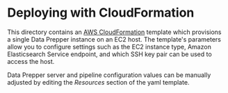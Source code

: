 # Deploying with CloudFormation
This directory contains an [AWS CloudFormation](https://docs.aws.amazon.com/cloudformation/index.html) template which provisions a single Data Prepper instance on an EC2 host. The template's parameters allow you to configure settings such as the EC2 instance type, Amazon Elasticsearch Service endpoint, and which SSH key pair can be used to access the host. 

Data Prepper server and pipeline configuration values can be manually adjusted by editing the _Resources_ section of the yaml template.
